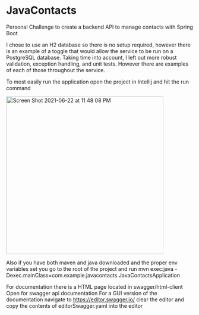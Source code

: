 # JavaContacts
Personal Challenge to create a backend API to manage contacts with Spring Boot

I chose to use an H2 database so there is no setup required, however there is an example of a toggle that would allow the service to be run on a PostgreSQL database.
Taking time into account, I left out more robust validation, exception handling, and unit tests. However there are examples of each of those throughout the service.

To most easily run the application open the project in Intellij and hit the run command



<img width="423" alt="Screen Shot 2021-06-22 at 11 48 08 PM" src="https://user-images.githubusercontent.com/71465617/123032811-a2924100-d3b4-11eb-8809-225f358b2cd4.png">



Also if you have both maven and java downloaded and the proper env variables set you go to the root of the project and run
  mvn exec:java -Dexec.mainClass=com.example.javacontacts.JavaContactsApplication
  
For documentation there is a HTML page located in swagger/html-client
  Open for swagger api documentation
For a GUI version of the documentation navigate to https://editor.swagger.io/ clear the editor and copy the contents of editorSwagger.yaml into the editor
